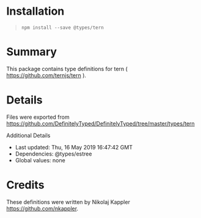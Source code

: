 # Installation
> `npm install --save @types/tern`

# Summary
This package contains type definitions for tern ( https://github.com/ternjs/tern ).

# Details
Files were exported from https://github.com/DefinitelyTyped/DefinitelyTyped/tree/master/types/tern

Additional Details
 * Last updated: Thu, 16 May 2019 16:47:42 GMT
 * Dependencies: @types/estree
 * Global values: none

# Credits
These definitions were written by Nikolaj Kappler <https://github.com/nkappler>.
